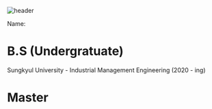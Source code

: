 ![header](https://capsule-render.vercel.app/api?type=waving&color=gradient&height=250&section=header&text=Dong_Geun_YEOM&fontSize=90)

Name: 
# B.S (Undergratuate)
Sungkyul University - Industrial Management Engineering (2020 - ing) <br/>

# Master
